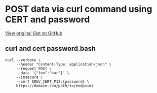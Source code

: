 # POST data via curl command using CERT and password

[View original Gist on GitHub](https://gist.github.com/Integralist/9d9a28e7c0e07fa8fd52)

## curl and cert password.bash

```shell
curl --verbose \ 
     --header "Content-Type: application/json" \
     --request POST \
     --data '{"foo":"bar"}' \
     --insecure \
     --cert $DEV_CERT_P12:{password} \
     https://domain.com/path/to/endpoint
```

